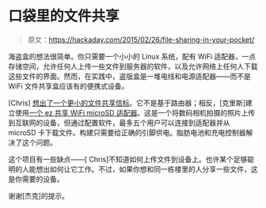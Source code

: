 # 口袋里的文件共享

> 原文：<https://hackaday.com/2015/02/26/file-sharing-in-your-pocket/>

海盗盒的想法很简单。你只需要一个小小的 Linux 系统，配有 WiFi 适配器，一点存储空间，允许任何人上传一些文件到服务器的软件，以及允许网络上任何人下载这些文件的界面。然而，在实践中，盗版盒是一堆电线和电源适配器——而不是 WiFi 文件共享盒应该有的便携式设备。

[Chris] [想出了一个更小的文件共享信标](http://n-o-d-e.net/post/111648658791/how-to-create-a-tiny-wifi-file-sharing-beacon)。它不是基于路由器；相反，[克里斯]建立使用[一个 ez 共享 WiFi microSD 适配器](http://www.ezshare.com.cn/bgw032052/english/product.asp?Category_id=8)。这是一个将数码相机拍摄的照片上传到互联网的设备，但通过配置软件，最多五个用户可以连接到适配器并从 microSD 卡下载文件。构建只需要给正确的引脚供电。脂肪电池和充电控制器解决了这个问题。

这个项目有一些缺点——[ Chris]不知道如何上传文件到设备上。也许某个足够聪明的人能想出如何让它工作。不过，如果你想和同一栋楼里的人分享一些文件，这是你需要的设备。

谢谢[杰克]的提示。
